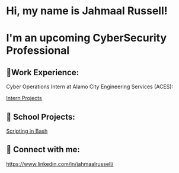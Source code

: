 # Hi, my name is Jahmaal Russell!
# I'm an upcoming CyberSecurity Professional

## 🏅Work Experience:
Cyber Operations Intern at Alamo City Engineering Services (ACES):

[Intern Projects](https://github.com/jahmaalrussell/Cyber-Security-Projects)

## 🏫 School Projects:

[Scripting in Bash](https://github.com/jahmaalrussell/UnlockingCyber-1003)

## 📲 Connect with me:
https://www.linkedin.com/in/jahmaalrussell/
